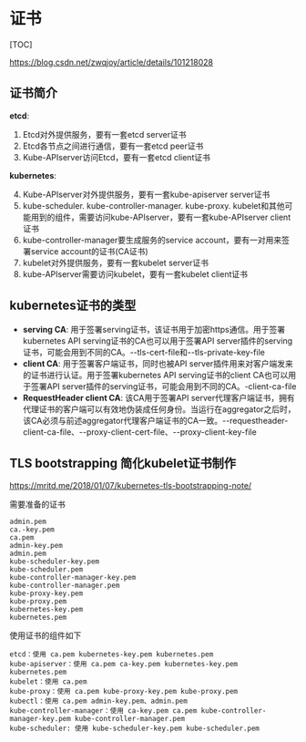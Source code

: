 # 证书

[TOC]

https://blog.csdn.net/zwqjoy/article/details/101218028

## 证书简介

**etcd**:

1. Etcd对外提供服务，要有一套etcd server证书
2. Etcd各节点之间进行通信，要有一套etcd peer证书
3. Kube-APIserver访问Etcd，要有一套etcd client证书

**kubernetes**:

4. Kube-APIserver对外提供服务，要有一套kube-apiserver server证书
5. kube-scheduler. kube-controller-manager. kube-proxy. kubelet和其他可能用到的组件，需要访问kube-APIserver，要有一套kube-APIserver client证书
6. kube-controller-manager要生成服务的service account，要有一对用来签署service account的证书(CA证书)
7. kubelet对外提供服务，要有一套kubelet server证书
8. kube-APIserver需要访问kubelet，要有一套kubelet client证书

## kubernetes证书的类型

- **serving CA**: 用于签署serving证书，该证书用于加密https通信。用于签署kubernetes API serving证书的CA也可以用于签署API server插件的serving证书，可能会用到不同的CA。--tls-cert-file和--tls-private-key-file
- **client CA**: 用于签署客户端证书，同时也被API server插件用来对客户端发来的证书进行认证。用于签署kubernetes API serving证书的client CA也可以用于签署API server插件的serving证书，可能会用到不同的CA。-client-ca-file
- **RequestHeader client CA**: 该CA用于签署API server代理客户端证书，拥有代理证书的客户端可以有效地伪装成任何身份。当运行在aggregator之后时，该CA必须与前述aggregator代理客户端证书的CA一致。--requestheader-client-ca-file、--proxy-client-cert-file、--proxy-client-key-file


## TLS bootstrapping 简化kubelet证书制作

https://mritd.me/2018/01/07/kubernetes-tls-bootstrapping-note/



需要准备的证书

```
admin.pem
ca.-key.pem
ca.pem
admin-key.pem
admin.pem
kube-scheduler-key.pem
kube-scheduler.pem
kube-controller-manager-key.pem
kube-controller-manager.pem
kube-proxy-key.pem
kube-proxy.pem
kubernetes-key.pem
kubernetes.pem
```

使用证书的组件如下
```
etcd：使用 ca.pem kubernetes-key.pem kubernetes.pem 
kube-apiserver：使用 ca.pem ca-key.pem kubernetes-key.pem kubernetes.pem
kubelet：使用 ca.pem
kube-proxy：使用 ca.pem kube-proxy-key.pem kube-proxy.pem
kubectl：使用 ca.pem admin-key.pem、admin.pem
kube-controller-manager：使用 ca-key.pem ca.pem kube-controller-manager-key.pem kube-controller-manager.pem
kube-scheduler: 使用 kube-scheduler-key.pem kube-scheduler.pem
```
